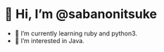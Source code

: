 # 👋 Hi, I’m @sabanonitsuke

- 🌱 I’m currently learning ruby and python3.
- 👀 I’m interested in Java.

<!---

sabanonitsuke/sabanonitsuke is a ✨ special ✨ repository because its `README.md` (this file) appears on your GitHub profile.
You can click the Preview link to take a look at your changes.
--->
